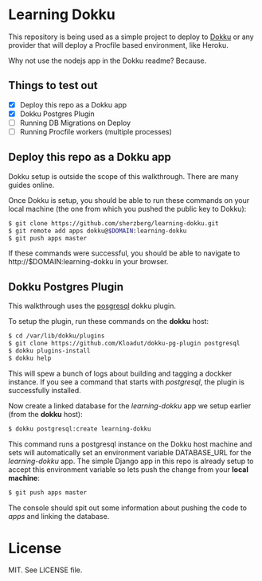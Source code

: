 Learning Dokku
==============

This repository is being used as a simple project to deploy to [Dokku](https://github.com/progrium/dokku) or any provider that will deploy a Procfile based environment, like Heroku.

Why not use the nodejs app in the Dokku readme? Because.

Things to test out
------------------

- [x] Deploy this repo as a Dokku app
- [x] Dokku Postgres Plugin
- [ ] Running DB Migrations on Deploy
- [ ] Running Procfile workers (multiple processes)

Deploy this repo as a Dokku app
-------------------------------

Dokku setup is outside the scope of this walkthrough. There are many guides online.

Once Dokku is setup, you should be able to run these commands on your local machine (the one from which you pushed the public key to Dokku):

```bash
$ git clone https://github.com/sherzberg/learning-dokku.git
$ git remote add apps dokku@$DOMAIN:learning-dokku
$ git push apps master
```

If these commands were successful, you should be able to navigate to http://$DOMAIN:learning-dokku in your browser.

Dokku Postgres Plugin
---------------------

This walkthrough uses the [posgresql](https://github.com/Kloadut/dokku-pg-plugin) dokku plugin.

To setup the plugin, run these commands on the **__dokku__** host:

```bash
$ cd /var/lib/dokku/plugins
$ git clone https://github.com/Kloadut/dokku-pg-plugin postgresql
$ dokku plugins-install
$ dokku help
```

This will spew a bunch of logs about building and tagging a dockker instance. If you see a command that starts with _postgresql_, the plugin is successfully installed.

Now create a linked database for the _learning-dokku_ app we setup earlier (from the **__dokku__** host):

```bash
$ dokku postgresql:create learning-dokku
```

This command runs a postgresql instance on the Dokku host machine and sets will automatically set an environment variable DATABASE_URL for the _learning-dokku_ app. The simple Django app in this repo is already setup to accept this environment variable so lets push the change from your **__local machine__**:

```bash
$ git push apps master
```

The console should spit out some information about pushing the code to _apps_ and linking the database.

License
=======

MIT. See LICENSE file.
